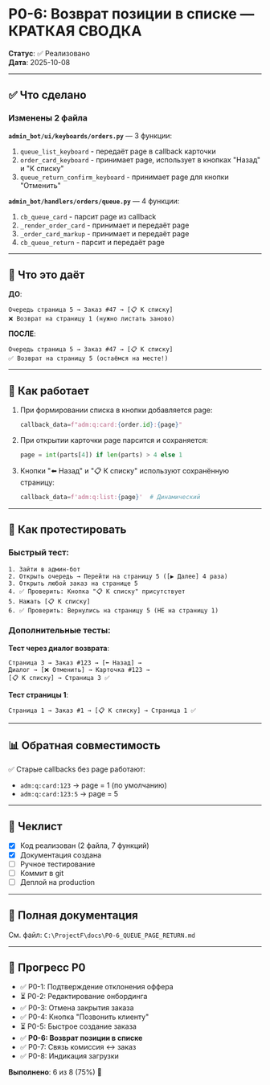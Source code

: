# P0-6: Возврат позиции в списке — КРАТКАЯ СВОДКА

**Статус**: ✅ Реализовано  
**Дата**: 2025-10-08

---

## ✅ Что сделано

### Изменены 2 файла

**`admin_bot/ui/keyboards/orders.py`** — 3 функции:
1. `queue_list_keyboard` - передаёт page в callback карточки
2. `order_card_keyboard` - принимает page, использует в кнопках "Назад" и "К списку"
3. `queue_return_confirm_keyboard` - принимает page для кнопки "Отменить"

**`admin_bot/handlers/orders/queue.py`** — 4 функции:
1. `cb_queue_card` - парсит page из callback
2. `_render_order_card` - принимает и передаёт page
3. `_order_card_markup` - принимает и передаёт page
4. `cb_queue_return` - парсит и передаёт page

---

## 🎯 Что это даёт

**ДО**:
```
Очередь страница 5 → Заказ #47 → [📋 К списку]
❌ Возврат на страницу 1 (нужно листать заново)
```

**ПОСЛЕ**:
```
Очередь страница 5 → Заказ #47 → [📋 К списку]
✅ Возврат на страницу 5 (остаёмся на месте!)
```

---

## 🔧 Как работает

1. При формировании списка в кнопки добавляется page:
   ```python
   callback_data=f"adm:q:card:{order.id}:{page}"
   ```

2. При открытии карточки page парсится и сохраняется:
   ```python
   page = int(parts[4]) if len(parts) > 4 else 1
   ```

3. Кнопки "⬅️ Назад" и "📋 К списку" используют сохранённую страницу:
   ```python
   callback_data=f'adm:q:list:{page}'  # Динамический
   ```

---

## 🧪 Как протестировать

### Быстрый тест:

```
1. Зайти в админ-бот
2. Открыть очередь → Перейти на страницу 5 ([▶️ Далее] 4 раза)
3. Открыть любой заказ на странице 5
4. ✅ Проверить: Кнопка "📋 К списку" присутствует
5. Нажать [📋 К списку]
6. ✅ Проверить: Вернулись на страницу 5 (НЕ на страницу 1)
```

### Дополнительные тесты:

**Тест через диалог возврата**:
```
Страница 3 → Заказ #123 → [⬅️ Назад] → 
Диалог → [❌ Отменить] → Карточка #123 → 
[📋 К списку] → Страница 3 ✅
```

**Тест страницы 1**:
```
Страница 1 → Заказ #1 → [📋 К списку] → Страница 1 ✅
```

---

## 📊 Обратная совместимость

✅ Старые callbacks без page работают:
- `adm:q:card:123` → page = 1 (по умолчанию)
- `adm:q:card:123:5` → page = 5

---

## 📝 Чеклист

- [x] Код реализован (2 файла, 7 функций)
- [x] Документация создана
- [ ] Ручное тестирование
- [ ] Коммит в git
- [ ] Деплой на production

---

## 🔗 Полная документация

См. файл: `C:\ProjectF\docs\P0-6_QUEUE_PAGE_RETURN.md`

---

## 🎯 Прогресс P0

- ✅ P0-1: Подтверждение отклонения оффера
- ⏳ P0-2: Редактирование онбординга
- ✅ P0-3: Отмена закрытия заказа
- ✅ P0-4: Кнопка "Позвонить клиенту"
- ⏳ P0-5: Быстрое создание заказа
- ✅ **P0-6: Возврат позиции в списке**
- ✅ P0-7: Связь комиссия ↔ заказ
- ✅ P0-8: Индикация загрузки

**Выполнено**: 6 из 8 (75%) 🎉
